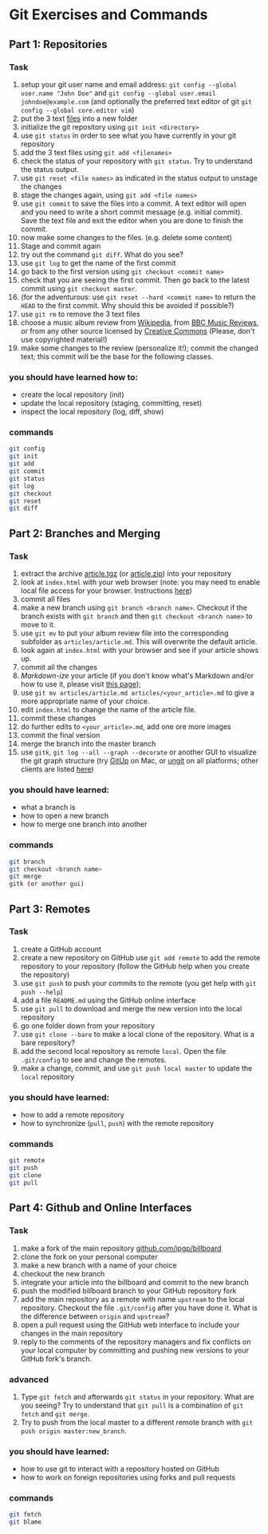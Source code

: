 # Git Exercises and Commands
## Part 1: Repositories
### Task
1. setup your git user name and email address:
   `git config --global user.name "John Doe"` and
   `git config --global user.email johndoe@example.com` (and optionally the
   preferred text editor of git `git config --global core.editor vim`)
2. put the 3 text [files](example)
   into a new folder
3. initialize the git repository using `git init <directory>`
4. use `git status` in order to see what you have currently in your git repository
5. add the 3 text files using `git add <filenames>`
6. check the status of your repository with `git status`. Try to understand
   the status output.
7. use `git reset <file names>` as indicated in the status output to
   unstage the changes
8. stage the changes again, using `git add <file names>`
9. use `git commit` to save the files into a commit. A text editor will open
   and you need to write a short commit message (e.g. initial commit). Save
   the text file and exit the editor when you are done to finish the commit.
10. now make some changes to the files. (e.g. delete some content)
11. Stage and commit again
12. try out the command `git diff`. What do you see?
13. use `git log` to get the name of the first commit
14. go back to the first version using `git checkout <commit name>`
15. check that you are seeing the first commit. Then go back to the latest
    commit using `git checkout master`.
16. (for the adventurous: use `git reset --hard <commit name>` to return the
    `HEAD` to the first commit. Why should this be avoided if possible?)
17. use `git rm` to remove the 3 text files
18. choose a music album review from
    [Wikipedia](https://en.wikipedia.org/wiki/Main_Page), from [BBC Music Reviews](http://www.bbc.co.uk/music/reviews/), or from any other source
    licensed by [Creative Commons](https://search.creativecommons.org)
    (Please, don't use copyrighted material!)
19. make some changes to the review (personalize it!); commit the changed text;
    this commit will be the base for the following classes.

### you should have learned how to:
* create the local repository (init)
* update the local repository (staging, committing, reset)
* inspect the local repository (log, diff, show)

### commands
```bash
git config
git init
git add
git commit
git status
git log
git checkout
git reset
git diff
```

## Part 2: Branches and Merging
### Task
1. extract the archive [article.tgz](article.tgz)
   (or [article.zip](article.zip)) into your repository
2. look at `index.html` with your web browser (note: you may need to enable
   local file access for your browser. Instructions
   [here](local_file_access.md))
3. commit all files
4. make a new branch using `git branch <branch name>`. Checkout if the branch
   exists with `git branch` and then `git checkout <branch name>` to move to it.
5. use `git mv` to put your album review file into the corresponding subfolder
   as `articles/article.md`. This will overwrite the default article.
6. look again at `index.html` with your browser and see if your article shows up.
7. commit all the changes
8. *Markdown-ize* your article (if you don't know what's Markdown and/or how
   to use it, please visit [this page](markdown_for_music_lovers.md));
9. use `git mv articles/article.md articles/<your_article>.md` to give
   a more appropriate name of your choice.
10. edit `index.html` to change the name of the article file.
11. commit these changes
12. do further edits to `<your_article>.md`, add one ore more images
13. commit the final version
14. merge the branch into the master branch
15. use `gitk`, `git log --all --graph --decorate` or another GUI to
    visualize the git graph structure (try [GitUp](http://gitup.co) on Mac, or
    [ungit](https://github.com/FredrikNoren/ungit) on all platforms;
    other clients are listed [here](https://git-scm.com/download/gui/linux))

### you should have learned:
* what a branch is
* how to open a new branch
* how to merge one branch into another

### commands
```bash
git branch
git checkout <branch name>
git merge
gitk (or another gui)
```

## Part 3: Remotes
### Task
1. create a GitHub account
2. create a new repository on GitHub
   use `git add remote` to add the remote repository to your repository (follow
   the GitHub help when you create the repository)
3. use `git push` to push your commits to the remote (you get help with
   `git push --help`)
4. add a file `README.md` using the GitHub online interface
5. use `git pull` to download and merge the new version into the local repository
6. go one folder down from your repository
7. use `git clone --bare` to make a local clone of the repository. What is
   a bare repository?
8. add the second local repository as remote `local`. Open the file
   `.git/config` to see and change the remotes.
9. make a change, commit, and use `git push local master` to update the
   `local` repository

### you should have learned:
* how to add a remote repository
* how to synchronize (`pull`, `push`) with the remote repository

### commands
```bash
git remote
git push
git clone
git pull
```

## Part 4: Github and Online Interfaces
### Task
1. make a fork of the main repository
  [github.com/ipgp/billboard](https://github.com/ipgp/billboard)
2. clone the fork on your personal computer
3. make a new branch with a name of your choice
4. checkout the new branch
5. integrate your article into the billboard and commit to the new branch
6. push the modified billboard branch to your GitHub repository fork
7. add the main repository as a remote with name `upstream` to the local
   repository. Checkout the file `.git/config` after you have done it. What
   is the difference between `origin` and `upstream`?
8. open a pull request using the GitHub web interface to include your changes
  in the main repository
9. reply to the comments of the repository managers and fix conflicts on
  your local computer by committing and pushing new versions to your GitHub
  fork's branch.

### advanced
1. Type `git fetch` and afterwards `git status` in your repository.
   What are you seeing? Try to understand that `git pull` is a combination
   of `git fetch` and `git merge`.
2. Try to push from the local master to a different remote branch with
   `git push origin master:new_branch`.

### you should have learned:
* how to use git to interact with a repository hosted on GitHub
* how to work on foreign repositories using forks and pull requests

### commands
```bash
git fetch
git blame
```
